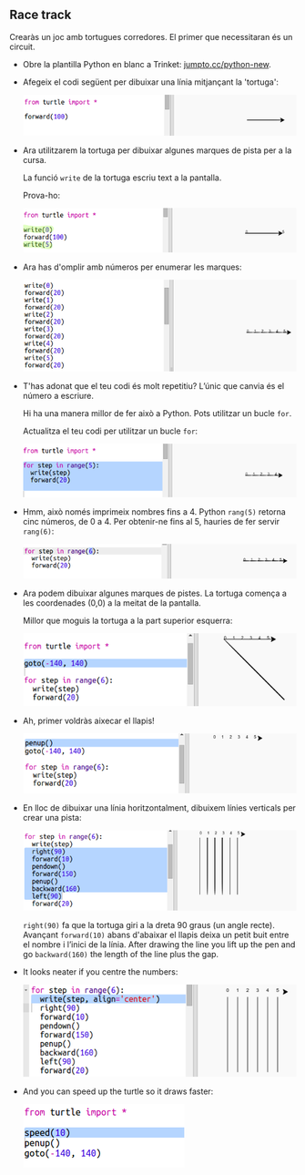 ## Race track

Crearàs un joc amb tortugues corredores. El primer que necessitaran és un circuit.

+ Obre la plantilla Python en blanc a Trinket: <a href="http://jumpto.cc/python-new" target="_blank">jumpto.cc/python-new</a>.

+ Afegeix el codi següent per dibuixar una línia mitjançant la 'tortuga':
    
    ![screenshot](images/race-forward.png)

+ Ara utilitzarem la tortuga per dibuixar algunes marques de pista per a la cursa.
    
    La funció `write` de la tortuga escriu text a la pantalla.
    
    Prova-ho:
    
    ![screenshot](images/race-markings1.png)

+ Ara has d'omplir amb números per enumerar les marques:
    
    ![screenshot](images/race-markings2.png)

+ T'has adonat que el teu codi és molt repetitiu? L’únic que canvia és el número a escriure.
    
    Hi ha una manera millor de fer això a Python. Pots utilitzar un bucle `for`.
    
    Actualitza el teu codi per utilitzar un bucle `for`:
    
    ![screenshot](images/race-for.png)

+ Hmm, això només imprimeix nombres fins a 4. Python `rang(5)` retorna cinc números, de 0 a 4. Per obtenir-ne fins al 5, hauries de fer servir ` rang(6) `:
    
    ![screenshot](images/race-range.png)

+ Ara podem dibuixar algunes marques de pistes. La tortuga comença a les coordenades (0,0) a la meitat de la pantalla.
    
    Millor que moguis la tortuga a la part superior esquerra:
    
    ![screenshot](images/race-goto.png)

+ Ah, primer voldràs aixecar el llapis!
    
    ![screenshot](images/race-penup.png)

+ En lloc de dibuixar una línia horitzontalment, dibuixem línies verticals per crear una pista:
    
    ![screenshot](images/race-lines.png)
    
    `right(90)` fa que la tortuga giri a la dreta 90 graus (un angle recte). Avançant `forward(10)` abans d'abaixar el llapis deixa un petit buit entre el nombre i l’inici de la línia. After drawing the line you lift up the pen and go `backward(160)` the length of the line plus the gap.

+ It looks neater if you centre the numbers:
    
    ![screenshot](images/race-center.png)

+ And you can speed up the turtle so it draws faster:
    
    ![screenshot](images/race-speed.png)